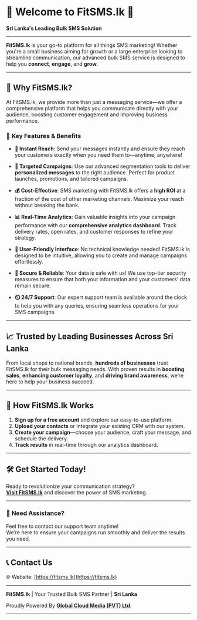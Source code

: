# 🌟 **Welcome to FitSMS.lk** 🌟  
**Sri Lanka's Leading Bulk SMS Solution**

---

**FitSMS.lk** is your go-to platform for all things SMS marketing! Whether you're a small business aiming for growth or a large enterprise looking to streamline communication, our advanced bulk SMS service is designed to help you **connect**, **engage**, and **grow**.

---

## 🚀 **Why FitSMS.lk?**

At FitSMS.lk, we provide more than just a messaging service—we offer a comprehensive platform that helps you communicate directly with your audience, boosting customer engagement and improving business performance.

### 🔑 **Key Features & Benefits**
  
- **💬 Instant Reach**: Send your messages instantly and ensure they reach your customers exactly when you need them to—anytime, anywhere!
  
- **🎯 Targeted Campaigns**: Use our advanced segmentation tools to deliver **personalized messages** to the right audience. Perfect for product launches, promotions, and tailored campaigns.
  
- **💰 Cost-Effective**: SMS marketing with FitSMS.lk offers a **high ROI** at a fraction of the cost of other marketing channels. Maximize your reach without breaking the bank.
  
- **📊 Real-Time Analytics**: Gain valuable insights into your campaign performance with our **comprehensive analytics dashboard**. Track delivery rates, open rates, and customer responses to refine your strategy.
  
- **📱 User-Friendly Interface**: No technical knowledge needed! FitSMS.lk is designed to be intuitive, allowing you to create and manage campaigns effortlessly.
  
- **🔐 Secure & Reliable**: Your data is safe with us! We use top-tier security measures to ensure that both your information and your customers' data remain secure.
  
- **⏲️ 24/7 Support**: Our expert support team is available around the clock to help you with any queries, ensuring seamless operations for your SMS campaigns.

---

## 📈 **Trusted by Leading Businesses Across Sri Lanka**

From local shops to national brands, **hundreds of businesses** trust FitSMS.lk for their bulk messaging needs. With proven results in **boosting sales**, **enhancing customer loyalty**, and **driving brand awareness**, we’re here to help your business succeed.

---

## 📌 **How FitSMS.lk Works**

1. **Sign up for a free account** and explore our easy-to-use platform.
2. **Upload your contacts** or integrate your existing CRM with our system.
3. **Create your campaign**—choose your audience, craft your message, and schedule the delivery.
4. **Track results** in real-time through our analytics dashboard.

---

## 🛠️ **Get Started Today!**

Ready to revolutionize your communication strategy?  
**[Visit FitSMS.lk](https://fitsms.lk/)** and discover the power of SMS marketing.

---

### 🤝 **Need Assistance?**

Feel free to contact our support team anytime!  
We’re here to ensure your campaigns run smoothly and deliver the results you need.

---

## 📞 **Contact Us**  
🌐 Website: [https://fitsms.lk](https://fitsms.lk)

---

**FitSMS.lk** | Your Trusted Bulk SMS Partner | **Sri Lanka**


Proudly Powered By **[Global Cloud Media (PVT) Ltd](https://globalcloudmedia.lk/)**.

---
